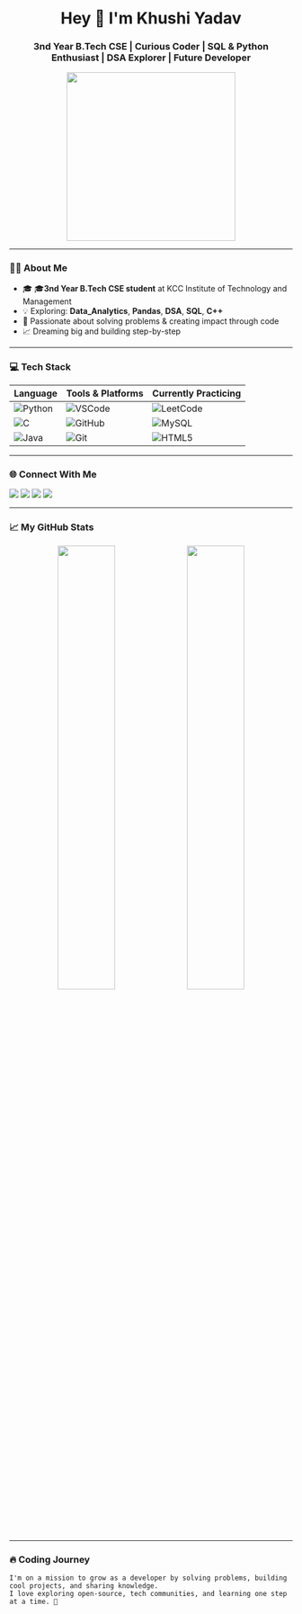 <!-- WELCOME BANNER -->
<h1 align="center">Hey 👋 I'm Khushi Yadav</h1>
<h3 align="center">3nd Year B.Tech CSE | Curious Coder | SQL & Python Enthusiast | DSA Explorer | Future Developer</h3>

<p align="center">
 <img src="https://github.com/user-attachments/assets/2de0fdc4-4891-4f2a-90ed-179533f097fe
" width="300" />

</p>

---

### 👩‍💻 About Me

- 🎓 🎓**3nd Year B.Tech CSE student** at KCC Institute of Technology and Management
- 💡 Exploring: **Data_Analytics**, **Pandas**, **DSA**, **SQL**, **C++**
- 🚀 Passionate about solving problems & creating impact through code
- 📈 Dreaming big and building step-by-step

---

### 💻 Tech Stack

| Language | Tools & Platforms | Currently Practicing |
|---------|-------------------|----------------------|
| ![Python](https://img.shields.io/badge/Python-3776AB?style=flat&logo=python&logoColor=white) | ![VSCode](https://img.shields.io/badge/VS%20Code-007ACC?style=flat&logo=visual-studio-code&logoColor=white) | ![LeetCode](https://img.shields.io/badge/DSA-LeetCode-FFA116?style=flat&logo=LeetCode&logoColor=black) |
| ![C](https://img.shields.io/badge/C-00599C?style=flat&logo=c&logoColor=white) | ![GitHub](https://img.shields.io/badge/GitHub-181717?style=flat&logo=github&logoColor=white) | ![MySQL](https://img.shields.io/badge/SQL-MySQL-4479A1?style=flat&logo=mysql&logoColor=white) |
| ![Java](https://img.shields.io/badge/Java-ED8B00?style=flat&logo=java&logoColor=white) | ![Git](https://img.shields.io/badge/Git-F05032?style=flat&logo=git&logoColor=white) | ![HTML5](https://img.shields.io/badge/HTML5-E34F26?style=flat&logo=html5&logoColor=white) |

---

### 🌐 Connect With Me

<p align="left">
  <a href="mailto:kky957242@gmail.com"><img src="https://img.shields.io/badge/Gmail-D14836?style=flat&logo=gmail&logoColor=white"/></a>
  <a href="https://www.linkedin.com/in/khushi-yadav8757"><img src="https://img.shields.io/badge/LinkedIn-0077B5?style=flat&logo=linkedin&logoColor=white"/></a>
  <a href="https://leetcode.com/u/khushi_kyad/"><img src="https://img.shields.io/badge/LeetCode-FFA116?style=flat&logo=LeetCode&logoColor=black"/></a>
  <a href="https://twitter.com/KhushiYad6204"><img src="https://img.shields.io/badge/Twitter-1DA1F2?style=flat&logo=twitter&logoColor=white"/></a>
</p>

---

### 📈 My GitHub Stats

<p align="center">
  <img src="https://github-readme-stats.vercel.app/api?username=Khushi-yadav8757&show_icons=true&theme=tokyonight" width="45%"/>
  <img src="https://github-readme-stats.vercel.app/api/top-langs/?username=Khushi-yadav8757&layout=compact&theme=tokyonight" width="45%"/>
</p>

---

### 🔥 Coding Journey

```text
I'm on a mission to grow as a developer by solving problems, building cool projects, and sharing knowledge.
I love exploring open-source, tech communities, and learning one step at a time. 🚀
